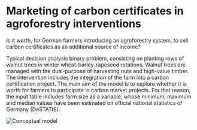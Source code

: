 # Marketing of carbon certificates in agroforestry interventions
Is it worth, for German farmers introducing an agroforestry system, to sell carbon certificates as an additional source of income?

Typical decision analysis binary problem, consisting on planting rows of walnut trees in winter wheat-barley-rapeseed rotations. Walnut trees are managed with the dual-purpose of harvesting nuts and high-value timber. The intervention includes the integration of the farm into a carbon certification project.
The main aim of the model is to explore whether it is worth for farmers to participate in carbon market projects. For that reason, the input table includes farm size as a variable, whose minimum, maximum and median values have been estimated on official national statistics of Germany (DeSTATIS).




![Conceptual model](https://github.com/mjimenezmartinez/carbon_certification/assets/120377999/1ba7db52-5239-49d4-9c71-2b178490e404)
